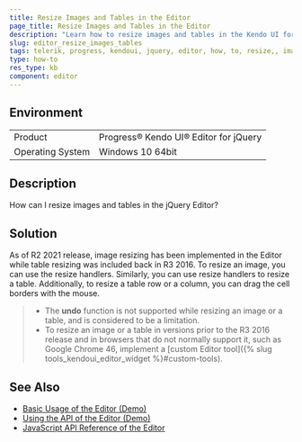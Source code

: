 ```yaml
---
title: Resize Images and Tables in the Editor
page_title: Resize Images and Tables in the Editor
description: "Learn how to resize images and tables in the Kendo UI for jQuery Editor."
slug: editor_resize_images_tables
tags: telerik, progress, kendoui, jquery, editor, how, to, resize,, images, and, tables
type: how-to
res_type: kb
component: editor
---
```


## Environment

<table>
 <tr>
  <td>Product</td>
  <td>Progress® Kendo UI® Editor for jQuery</td>
 </tr>
 <tr>
  <td>Operating System</td>
  <td>Windows 10 64bit</td>
 </tr>
</table>

## Description 

How can I resize images and tables in the jQuery Editor?

## Solution 

As of R2 2021 release, image resizing has been implemented in the Editor while table resizing was included back in R3 2016. To resize an image, you can use the resize handlers. Similarly, you can use resize handlers to resize a table. Additionally, to resize a table row or a column, you can drag the cell borders with the mouse.  

> * The **undo** function is not supported while resizing an image or a table, and is considered to be a limitation. 
> * To resize an image or a table in versions prior to the R3 2016 release and in browsers that do not normally support it, such as Google Chrome 46, implement a [custom Editor tool]({% slug tools_kendoui_editor_widget %}#custom-tools).


## See Also

* [Basic Usage of the Editor (Demo)](https://demos.telerik.com/kendo-ui/editor/index)
* [Using the API of the Editor (Demo)](https://demos.telerik.com/kendo-ui/editor/api)
* [JavaScript API Reference of the Editor](/api/javascript/ui/editor)
